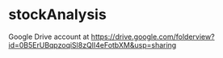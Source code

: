 # stockAnalysis

Google Drive account at 
https://drive.google.com/folderview?id=0B5ErUBqpzoqiSl8zQlI4eFotbXM&usp=sharing
